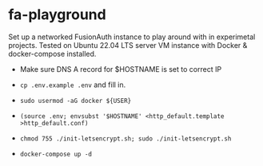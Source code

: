 # fa-playground

Set up a networked FusionAuth instance to play around with in experimetal projects.
Tested on Ubuntu 22.04 LTS server VM instance with Docker & docker-compose installed.

- Make sure DNS A record for $HOSTNAME is set to correct IP

-  `cp .env.example .env` and fill in.
 
- `sudo usermod -aG docker ${USER}`

- `(source .env; envsubst '$HOSTNAME' <http_default.template >http_default.conf)`

- `chmod 755 ./init-letsencrypt.sh; sudo ./init-letsencrypt.sh`
 
- `docker-compose up -d`
